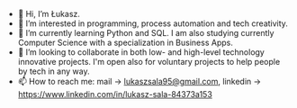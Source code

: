 - 👋 Hi, I’m Łukasz.
- 👀 I’m interested in programming, process automation and tech creativity.
- 🌱 I’m currently learning Python and SQL. I am also studying currently Computer Science with a specialization in Business Apps.
- 💞️ I’m looking to collaborate in both low- and high-level technology innovative projects. I'm open also for voluntary projects to help people by tech in any way.  
- 📫 How to reach me: mail -> lukaszsala95@gmail.com,
                    linkedin -> https://www.linkedin.com/in/lukasz-sala-84373a153

<!---
cptlukass/cptlukass is a ✨ special ✨ repository because its `README.md` (this file) appears on your GitHub profile.
You can click the Preview link to take a look at your changes.
--->
